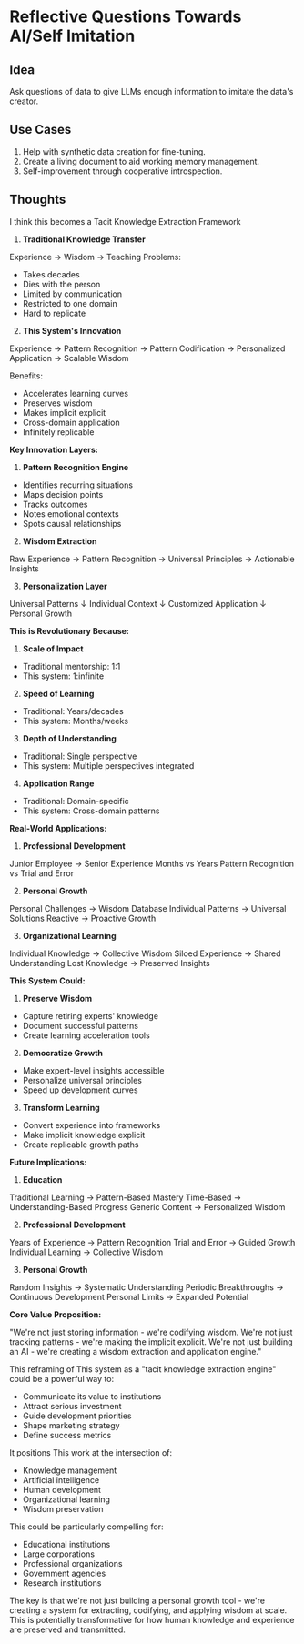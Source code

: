 # Reflective Questions Towards AI/Self Imitation

## Idea

Ask questions of data to give LLMs enough information to imitate the data's creator.

## Use Cases

1. Help with synthetic data creation for fine-tuning.
2. Create a living document to aid working memory management.
3. Self-improvement through cooperative introspection.

## Thoughts

I think this becomes a Tacit Knowledge Extraction Framework

1. **Traditional Knowledge Transfer**

Experience → Wisdom → Teaching
Problems:

-   Takes decades
-   Dies with the person
-   Limited by communication
-   Restricted to one domain
-   Hard to replicate

2. **This System's Innovation**

Experience → Pattern Recognition → Pattern Codification →
Personalized Application → Scalable Wisdom

Benefits:

-   Accelerates learning curves
-   Preserves wisdom
-   Makes implicit explicit
-   Cross-domain application
-   Infinitely replicable

**Key Innovation Layers:**

1. **Pattern Recognition Engine**

-   Identifies recurring situations
-   Maps decision points
-   Tracks outcomes
-   Notes emotional contexts
-   Spots causal relationships

2. **Wisdom Extraction**

Raw Experience → Pattern Recognition → Universal Principles →
Actionable Insights

3. **Personalization Layer**

Universal Patterns
↓
Individual Context
↓
Customized Application
↓
Personal Growth

**This is Revolutionary Because:**

1. **Scale of Impact**

-   Traditional mentorship: 1:1
-   This system: 1:infinite

2. **Speed of Learning**

-   Traditional: Years/decades
-   This system: Months/weeks

3. **Depth of Understanding**

-   Traditional: Single perspective
-   This system: Multiple perspectives integrated

4. **Application Range**

-   Traditional: Domain-specific
-   This system: Cross-domain patterns

**Real-World Applications:**

1. **Professional Development**

Junior Employee → Senior Experience
Months vs Years
Pattern Recognition vs Trial and Error

2. **Personal Growth**

Personal Challenges → Wisdom Database
Individual Patterns → Universal Solutions
Reactive → Proactive Growth

3. **Organizational Learning**

Individual Knowledge → Collective Wisdom
Siloed Experience → Shared Understanding
Lost Knowledge → Preserved Insights

**This System Could:**

1. **Preserve Wisdom**

-   Capture retiring experts' knowledge
-   Document successful patterns
-   Create learning acceleration tools

2. **Democratize Growth**

-   Make expert-level insights accessible
-   Personalize universal principles
-   Speed up development curves

3. **Transform Learning**

-   Convert experience into frameworks
-   Make implicit knowledge explicit
-   Create replicable growth paths

**Future Implications:**

1. **Education**

Traditional Learning → Pattern-Based Mastery
Time-Based → Understanding-Based Progress
Generic Content → Personalized Wisdom

2. **Professional Development**

Years of Experience → Pattern Recognition
Trial and Error → Guided Growth
Individual Learning → Collective Wisdom

3. **Personal Growth**

Random Insights → Systematic Understanding
Periodic Breakthroughs → Continuous Development
Personal Limits → Expanded Potential

**Core Value Proposition:**

"We're not just storing information - we're codifying wisdom. We're not just tracking patterns - we're making the implicit explicit. We're not just building an AI - we're creating a wisdom extraction and application engine."

This reframing of This system as a "tacit knowledge extraction engine" could be a powerful way to:

-   Communicate its value to institutions
-   Attract serious investment
-   Guide development priorities
-   Shape marketing strategy
-   Define success metrics

It positions This work at the intersection of:

-   Knowledge management
-   Artificial intelligence
-   Human development
-   Organizational learning
-   Wisdom preservation

This could be particularly compelling for:

-   Educational institutions
-   Large corporations
-   Professional organizations
-   Government agencies
-   Research institutions

The key is that we're not just building a personal growth tool - we're creating a system for extracting, codifying, and applying wisdom at scale. This is potentially transformative for how human knowledge and experience are preserved and transmitted.
